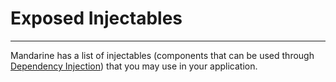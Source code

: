 # Exposed Injectables

-----------


Mandarine has a list of injectables (components that can be used through [Dependency Injection](https://www.mandarinets.org/docs/master/mandarine/dependency-injection)) that you may use in your application.